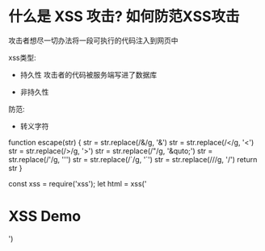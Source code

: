# 什么是 XSS 攻击? 如何防范XSS攻击
攻击者想尽一切办法将一段可执行的代码注入到网页中

xss类型:
 - 持久性
    攻击者的代码被服务端写进了数据库

 - 非持久性
    <!-- http://www.baidu.com?name=<script>alert(1)</script> -->


防范:
 - 转义字符

 function escape(str) {
     str = str.replace(/&/g, '&amp;')
     str = str.replace(/</g, '&lt;')
     str = str.replace(/>/g, '&gt;')
     str = str.replace(/"/g, '&quto;')
     str = str.replace(/'/g, '&#39;')
     str = str.replace(/`/g, '&#96;')
     str = str.replace(/\//g, '&#x2F;')
     return str
 }

 <!-- <script>alert(1)</script> -->
 <!-- &lt;script&gt;alert(1)&lt;&#x2F;script&gt; -->

 const xss = require('xss');
 let html = xss('<h1>XSS Demo</h1>')
 <!-- 将这些标签加入白名单 输出当中会保留此处列出的这些标签 -->
